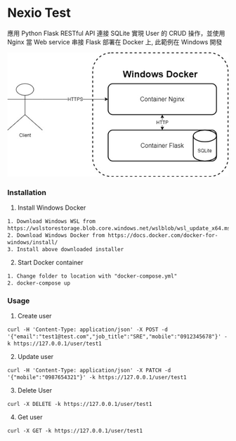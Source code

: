# Nexio Test
應用 Python Flask RESTful API 連接 SQLite 實現 User 的 CRUD 操作，並使用 Nginx 當 Web service 串接 Flask 部署在 Docker 上, 此範例在 Windows 開發

![Structure](/img/structure.jpg)

### Installation
1. Install Windows Docker
```
1. Download Windows WSL from https://wslstorestorage.blob.core.windows.net/wslblob/wsl_update_x64.msi
2. Download Windows Docker from https://docs.docker.com/docker-for-windows/install/
3. Install above downloaded installer
```
2. Start Docker container
```
1. Change folder to location with "docker-compose.yml"
2. docker-compose up
```

### Usage
1. Create user
```
curl -H 'Content-Type: application/json' -X POST -d '{"email":"test1@test.com","job_title":"SRE","mobile":"0912345678"}' -k https://127.0.0.1/user/test1
```

2. Update user
```
curl -H 'Content-Type: application/json' -X PATCH -d '{"mobile":"0987654321"}' -k https://127.0.0.1/user/test1
```

3. Delete User
```
curl -X DELETE -k https://127.0.0.1/user/test1
```

4. Get user
```
curl -X GET -k https://127.0.0.1/user/test1
```
